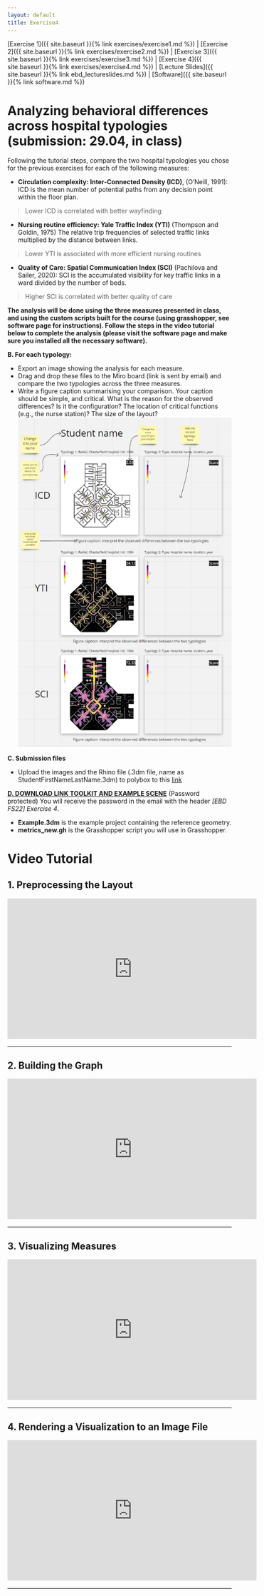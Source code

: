 ```yaml
---
layout: default
title: Exercise4
---
```


[Exercise 1]({{ site.baseurl }}{% link exercises/exercise1.md %}) | [Exercise 2]({{ site.baseurl }}{% link exercises/exercise2.md %}) | [Exercise 3]({{ site.baseurl }}{% link exercises/exercise3.md %}) | [Exercise 4]({{ site.baseurl }}{% link exercises/exercise4.md %}) | [Lecture Slides]({{ site.baseurl }}{% link ebd_lectureslides.md %}) | [Software]({{ site.baseurl }}{% link software.md %})

#  Analyzing behavioral differences across hospital typologies (submission: 29.04, in class)
Following the tutorial steps, compare the two hospital typologies you chose for the previous exercises for each of the following measures:

* **Circulation complexity: Inter-Connected Density (ICD)**, (O’Neill, 1991): ICD is the mean number of potential paths from any decision point within the floor plan. 
> Lower  ICD is correlated with better wayfinding 

* **Nursing routine efficiency: Yale Traffic Index (YTI)** (Thompson and Goldin, 1975)
The relative trip frequencies of selected traffic links multiplied by the distance between links. 
> Lower YTI is associated with more efficient nursing routines 

* **Quality of Care:  Spatial Communication Index (SCI)** (Pachilova and Sailer, 2020): SCI is the accumulated visibility for key traffic links in a ward divided by the number of beds. 
> Higher SCI is correlated with better quality of care 

**The analysis will be done using the three measures presented in class, and using the custom scripts built for the course (using grasshopper, see software page for instructions). Follow the steps in the video tutorial below to complete the analysis (please visit the software page and make sure you installed all the necessary software).**

**B. For each typology:**
* Export an image showing the analysis for each measure. 
* Drag and drop these files to the Miro board (link is sent by email) and compare the two typologies across the three measures. 
* Write a figure caption summarising your comparison. Your caption should be simple, and critical. What is the reason for the observed differences? Is it the configuration? The location of critical functions (e.g., the nurse station)? The size of the layout? 
![An example of the comparison matrix comparing both typologies across the three measures](/assets/images/ExampleMatrix.JPG)

**C. Submission files**
* Upload the images and the Rhino file (.3dm file, name as StudentFirstNameLastName.3dm) to polybox to this [link](https://polybox.ethz.ch/index.php/s/7x411XMgtLQvHk1)

[**D. DOWNLOAD LINK TOOLKIT AND EXAMPLE SCENE**](https://polybox.ethz.ch/index.php/s/1vsvOIQrjRRUXpv) (Password protected)
You will receive the password in the email with the header _[EBD FS22] Exercise 4_.
- **Example.3dm** is the example project containing the reference geometry.
- **metrics_new.gh** is the Grasshopper script you will use in Grasshopper.

# Video Tutorial 
## 1. Preprocessing the Layout

<iframe width="560" height="315" src="https://www.youtube.com/embed/Z0VfHfC-WBo" title="YouTube video player" frameborder="0" allow="accelerometer; autoplay; clipboard-write; encrypted-media; gyroscope; picture-in-picture" allowfullscreen></iframe>

* * *

## 2. Building the Graph

<iframe width="560" height="315" src="https://www.youtube.com/embed/-nIST0UFLoc" title="YouTube video player" frameborder="0" allow="accelerometer; autoplay; clipboard-write; encrypted-media; gyroscope; picture-in-picture" allowfullscreen></iframe>

* * *

## 3. Visualizing Measures

<iframe width="560" height="315" src="https://www.youtube.com/embed/cvBViGg1eZY" title="YouTube video player" frameborder="0" allow="accelerometer; autoplay; clipboard-write; encrypted-media; gyroscope; picture-in-picture" allowfullscreen></iframe>

* * *

## 4. Rendering a Visualization to an Image File

<iframe width="560" height="315" src="https://www.youtube.com/embed/5IcUh2u1Ox0" title="YouTube video player" frameborder="0" allow="accelerometer; autoplay; clipboard-write; encrypted-media; gyroscope; picture-in-picture" allowfullscreen></iframe>

* * *
